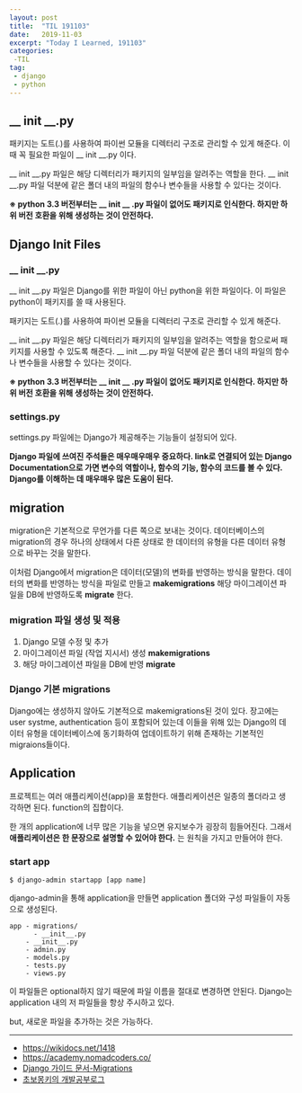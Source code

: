 ```yaml
---
layout: post
title:  "TIL 191103"
date:   2019-11-03
excerpt: "Today I Learned, 191103"
categories: 
 -TIL
tag:
 - django
 - python
---
```


## __ init __.py

패키지는 도트(.)를 사용하여 파이썬 모듈을 디렉터리 구조로 관리할 수 있게 해준다. 이 때 꼭 필요한 파일이 __ init __.py 이다.

__ init __.py 파일은 해당 디렉터리가 패키지의 일부임을 알려주는 역할을 한다. __ init __.py 파일 덕분에 같은 폴더 내의 파일의 함수나 변수들을 사용할 수 있다는 것이다.

__※ python 3.3 버전부터는 __ init __ .py 파일이 없어도 패키지로 인식한다. 하지만 하위 버전 호환을 위해 생성하는 것이 안전하다.__

## Django Init Files

### __ init __.py

__ init __.py 파일은 Django를 위한 파일이 아닌 python을 위한 파일이다. 이 파일은 python이 패키지를 쓸 때 사용된다.

패키지는 도트(.)를 사용하여 파이썬 모듈을 디렉터리 구조로 관리할 수 있게 해준다.

__ init __.py 파일은 해당 디렉터리가 패키지의 일부임을 알려주는 역할을 함으로써 패키지를 사용할 수 있도록 해준다. __ init __.py 파일 덕분에 같은 폴더 내의 파일의 함수나 변수들을 사용할 수 있다는 것이다.

__※ python 3.3 버전부터는 __ init __ .py 파일이 없어도 패키지로 인식한다. 하지만 하위 버전 호환을 위해 생성하는 것이 안전하다.__

### settings.py

settings.py 파일에는 Django가 제공해주는 기능들이 설정되어 있다.

__Django 파일에 쓰여진 주석들은 매우매우매우 중요하다. link로 연결되어 있는 Django Documentation으로 가면 변수의 역할이나, 함수의 기능, 함수의 코드를 볼 수 있다. Django를 이해하는 데 매우매우 많은 도움이 된다.__

## migration

migration은 기본적으로 무언가를 다른 쪽으로 보내는 것이다. 데이터베이스의 migration의 경우 하나의 상태에서 다른 상태로 한 데이터의 유형을 다른 데이터 유형으로 바꾸는 것을 말한다.

이처럼 Django에서 migration은 데이터(모델)의 변화를 반영하는 방식을 말한다. 데이터의 변화를 반영하는 방식을 파일로 만들고 __makemigrations__ 해당 마이그레이션 파일을 DB에 반영하도록 __migrate__ 한다. 

### migration 파일 생성 및 적용

1. Django 모델 수정 및 추가
2. 마이그레이션 파일 (작업 지시서) 생성 __makemigrations__
3. 해당 마이그레이션 파일을 DB에 반영 __migrate__

### Django 기본 migrations

Django에는 생성하지 않아도 기본적으로 makemigrations된 것이 있다. 장고에는 user systme, authentication 등이 포함되어 있는데 이들을 위해 있는 Django의 데이터 유형을 데이터베이스에 동기화하여 업데이트하기 위해 존재하는 기본적인 migraions들이다.


## Application

프로젝트는 여러 애플리케이션(app)을 포함한다. 애플리케이션은 일종의 폴더라고 생각하면 된다. function의 집합이다.

한 개의 application에 너무 많은 기능을 넣으면 유지보수가 굉장히 힘들어진다. 그래서 __애플리케이션은 한 문장으로 설명할 수 있어야 한다.__ 는 원칙을 가지고 만들어야 한다.

### start app

```linux
$ django-admin startapp [app name]
```

django-admin을 통해 application을 만들면 application 폴더와 구성 파일들이 자동으로 생성된다.

```linux
app - migrations/
      - __init__.py
    - __init__.py
    - admin.py
    - models.py
    - tests.py
    - views.py
```
이 파일들은 optional하지 않기 때문에 파일 이름을 절대로 변경하면 안된다. Django는 application 내의 저 파일들을 항상 주시하고 있다.

but, 새로운 파일을 추가하는 것은 가능하다.

---
* https://wikidocs.net/1418
* https://academy.nomadcoders.co/
* [Django 가이드 문서-Migrations](https://docs.djangoproject.com/ko/2.2/topics/migrations/)
* [초보몽키의 개발공부로그](https://wayhome25.github.io/django/2017/03/20/django-ep6-migrations/)